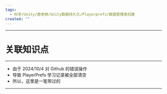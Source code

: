 ```yaml
---
tags:
  - 科学/Unity/唐老狮/Unity数据持久化/Playerprefs/数据管理类创建
created: ""
---
```


---
# 关联知识点



---

- 由于 2024/10/4 对 Github 的错误操作
- 导致 PlayerPrefs 学习记录被全部清空
- 所以，这里是一笔带过的


---

